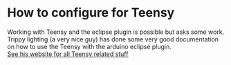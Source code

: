 How to configure for Teensy
== 

Working with Teensy and the eclipse plugin is possible but asks some work.    
Trippy lighting (a very nice guy) has done some very good documentation on how to use the Teensy with the arduino eclipse plugin.  
[See his website for all Teensy related stuff](http://trippylighting.com/teensy-arduino-ect/arduino-eclipse-plugin/) 

